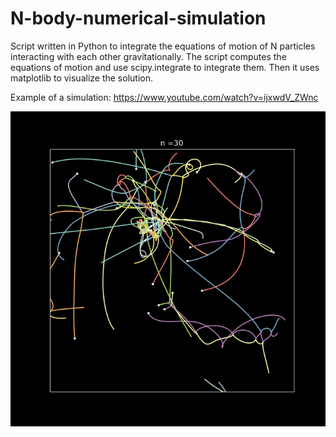 # N-body-numerical-simulation

Script written in Python to integrate the equations of motion of N particles interacting with each other gravitationally.
The script computes the equations of motion and use scipy.integrate to integrate them.
Then it uses matplotlib to visualize the solution.

Example of a simulation:
https://www.youtube.com/watch?v=ijxwdV_ZWnc

![N|Solid](/image.png)
